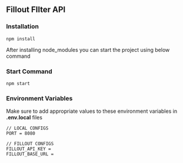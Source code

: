 ## Fillout FIlter API

### Installation

`npm install`

After installing node_modules you can start the project using below command

### Start Command

`npm start`

### Environment Variables

Make sure to add appropriate values to these environment variables in **.env.local** files

```
// LOCAL CONFIGS
PORT = 8080

// FILLOUT CONFIGS
FILLOUT_API_KEY =
FILLOUT_BASE_URL =

```
